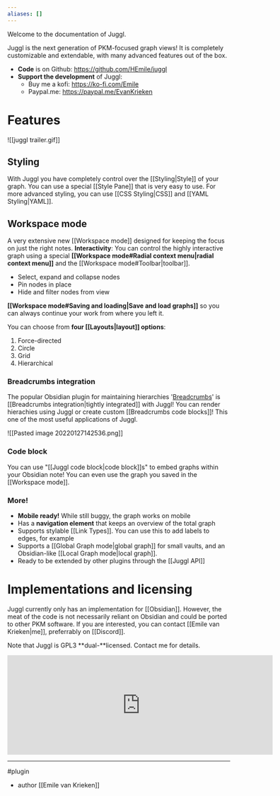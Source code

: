 ```yaml
---
aliases: []
---
```


Welcome to the documentation of Juggl.

Juggl is the next generation of PKM-focused graph views! It is completely customizable and extendable, with many advanced features out of the box. 

- **Code** is on Github: https://github.com/HEmile/juggl
- **Support the development** of Juggl:
	- Buy me a kofi: https://ko-fi.com/Emile
	- Paypal.me: https://paypal.me/EvanKrieken

# Features
![[juggl trailer.gif]]
## Styling
With Juggl you have completely control over the [[Styling|Style]] of your graph. You can use a special [[Style Pane]] that is very easy to use. For more advanced styling, you can use [[CSS Styling|CSS]] and [[YAML Styling|YAML]].

## Workspace mode
A very extensive new [[Workspace mode]] designed for keeping the focus on just the right notes. 
**Interactivity**: You can control the highly interactive graph using a special **[[Workspace mode#Radial context menu|radial context menu]]** and the [[Workspace mode#Toolbar|toolbar]].
- Select, expand and collapse nodes
- Pin nodes in place
- Hide and filter nodes from view

**[[Workspace mode#Saving and loading|Save and load graphs]]** so you can always continue your work from where you left it.

You can choose from **four [[Layouts|layout]] options**:
1. Force-directed
2. Circle
3. Grid
4. Hierarchical

### Breadcrumbs integration
The popular Obsidian plugin for maintaining hierarchies '[Breadcrumbs](https://github.com/SkepticMystic/breadcrumbs)' is [[Breadcrumbs integration|tightly integrated]] with Juggl! You can render hierachies using Juggl or create custom [[Breadcrumbs code blocks]]! This one of the most useful applications of Juggl. 

![[Pasted image 20220127142536.png]]

### Code block
You can use "[[Juggl code block|code block]]s" to embed graphs within your Obsidian note! You can even use the graph you saved in the [[Workspace mode]]. 

### More!
- **Mobile ready!** While still buggy, the graph works on mobile
- Has a **navigation element** that keeps an overview of the total graph
- Supports stylable [[Link Types]]. You can use this to add labels to edges, for example
- Supports a [[Global Graph mode|global graph]] for small vaults, and an Obsidian-like [[Local Graph mode|local graph]].
- Ready to be extended by other plugins through the [[Juggl API]]

# Implementations and licensing
Juggl currently only has an implementation for [[Obsidian]]. However, the meat of the code is not necessarily reliant on Obsidian and could be ported to other PKM software. If you are interested, you can contact [[Emile van Krieken|me]], preferrably on [[Discord]].

Note that Juggl is GPL3 **dual-**licensed. Contact me for details. 


<iframe src="https://github.com/sponsors/HEmile/card" title="Sponsor HEmile" height="225" width="600" style="border: 0;"></iframe>

--- 
#plugin
- author [[Emile van Krieken]]